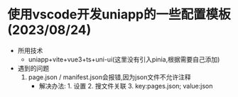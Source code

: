 # 使用vscode开发uniapp的一些配置模板(2023/08/24)

- 所用技术
  - uniapp+vite+vue3+ts+uni-ui(这里没有引入pinia,根据需要自己添加)
- 遇到的问题
  1. page.json / manifest.json会报错,因为json文件不允许注释
     - 解决办法: 1. 设置 2. 搜文件关联 3. key:pages.json; value:json
